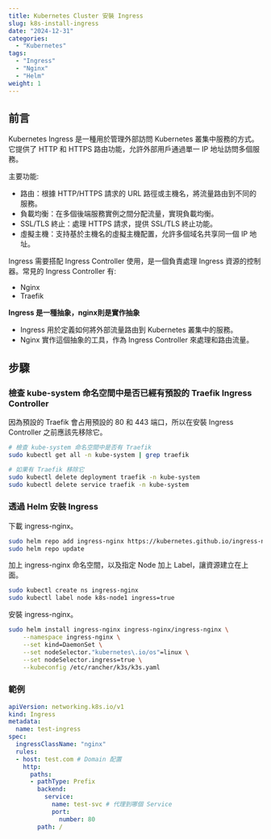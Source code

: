 ```yaml
---
title: Kubernetes Cluster 安裝 Ingress
slug: k8s-install-ingress
date: "2024-12-31"
categories:
  - "Kubernetes"
tags:
  - "Ingress"
  - "Nginx"
  - "Helm"
weight: 1
---
```


## 前言

Kubernetes Ingress 是一種用於管理外部訪問 Kubernetes 叢集中服務的方式。它提供了 HTTP 和 HTTPS 路由功能，允許外部用戶通過單一 IP 地址訪問多個服務。

主要功能:
- 路由：根據 HTTP/HTTPS 請求的 URL 路徑或主機名，將流量路由到不同的服務。
- 負載均衡：在多個後端服務實例之間分配流量，實現負載均衡。
- SSL/TLS 終止：處理 HTTPS 請求，提供 SSL/TLS 終止功能。
- 虛擬主機：支持基於主機名的虛擬主機配置，允許多個域名共享同一個 IP 地址。

Ingress 需要搭配 Ingress Controller 使用，是一個負責處理 Ingress 資源的控制器。常見的 Ingress Controller 有:
- Nginx
- Traefik

**Ingress 是一種抽象，nginx則是實作抽象**
- Ingress 用於定義如何將外部流量路由到 Kubernetes 叢集中的服務。
- Nginx 實作這個抽象的工具，作為 Ingress Controller 來處理和路由流量。

## 步驟

### 檢查 kube-system 命名空間中是否已經有預設的 Traefik Ingress Controller

因為預設的 Traefik 會占用預設的 80 和 443 端口，所以在安裝 Ingress Controller 之前應該先移除它。

```bash
# 檢查 kube-system 命名空間中是否有 Traefik
sudo kubectl get all -n kube-system | grep traefik

# 如果有 Traefik 移除它
sudo kubectl delete deployment traefik -n kube-system
sudo kubectl delete service traefik -n kube-system
```

### 透過 Helm 安裝 Ingress

下載 ingress-nginx。

```bash
sudo helm repo add ingress-nginx https://kubernetes.github.io/ingress-nginx
sudo helm repo update
```

加上 ingress-nginx 命名空間，以及指定 Node 加上 Label，讓資源建立在上面。

```bash
sudo kubectl create ns ingress-nginx
sudo kubectl label node k8s-node1 ingress=true
```

安裝 ingress-nginx。

```bash
sudo helm install ingress-nginx ingress-nginx/ingress-nginx \
    --namespace ingress-nginx \
    --set kind=DaemonSet \
    --set nodeSelector."kubernetes\.io/os"=linux \
    --set nodeSelector.ingress=true \
    --kubeconfig /etc/rancher/k3s/k3s.yaml
```

### 範例

```yaml
apiVersion: networking.k8s.io/v1
kind: Ingress
metadata:
  name: test-ingress
spec:
  ingressClassName: "nginx"
  rules:
  - host: test.com # Domain 配置
    http:
      paths:
      - pathType: Prefix
        backend:
          service:
            name: test-svc # 代理到哪個 Service
            port: 
              number: 80
        path: /
```